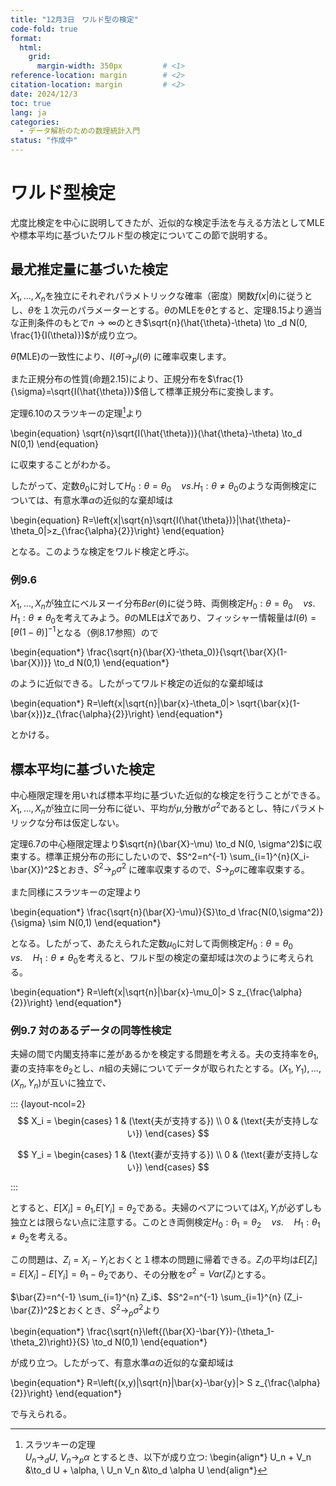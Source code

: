 ```yaml
---
title: "12月3日　ワルド型の検定"
code-fold: true
format:
  html:
    grid:
      margin-width: 350px         # <1>
reference-location: margin        # <2>
citation-location: margin         # <2>
date: 2024/12/3
toc: true
lang: ja
categories:
  - データ解析のための数理統計入門
status: "作成中"
---
```



# ワルド型検定


尤度比検定を中心に説明してきたが、近似的な検定手法を与える方法としてMLEや標本平均に基づいたワルド型の検定についてこの節で説明する。

## 最尤推定量に基づいた検定

$X_1,\dots,X_n$を独立にそれぞれパラメトリックな確率（密度）関数$f(x|\theta)$に従うとし、$\theta$を１次元のパラメーターとする。$\theta$のMLEを$\hat{\theta}$とすると、定理8.15より適当な正則条件のもとで$n \to \infty$のとき$\sqrt{n}(\hat{\theta}-\theta) \to _d N(0, \frac{1}{I(\theta)})$が成り立つ。

$\hat{\theta}$(MLE)の一致性により、$I(\hat{\theta}) \to_p I(\theta)$ に確率収束します。

また正規分布の性質(命題2.15)により、正規分布を$\frac{1}{\sigma}=\sqrt{I(\hat{\theta})}$倍して標準正規分布に変換します。

定理6.10のスラツキーの定理[^1]より

\begin{equation}
  \sqrt{n}\sqrt{I(\hat{\theta})}(\hat{\theta}-\theta) \to_d N(0,1) 
\end{equation}

に収束することがわかる。

[^1]: スラツキーの定理　<br> $U_n \to_d U$, $V_n \to_p \alpha$ とするとき、以下が成り立つ:
\begin{align*}
U_n + V_n &\to_d U + \alpha, \\
U_n V_n &\to_d \alpha U
\end{align*}

したがって、定数$\theta_0$に対して$H_0:\theta = \theta_0 \quad vs. H_1: \theta \neq \theta_0$のような両側検定については、有意水準$\alpha$の近似的な棄却域は

\begin{equation}
  R=\left\{x|\sqrt{n}\sqrt{I(\hat{\theta})}|\hat{\theta}-\theta_0|>z_{\frac{\alpha}{2}}\right\}
\end{equation}

となる。このような検定をワルド検定と呼ぶ。

### 例9.6

$X_1,\dots,X_n$が独立にベルヌーイ分布$Ber(\theta)$に従う時、両側検定$H_0:\theta=\theta_0 \quad vs. \quad H_1: \theta \neq \theta_0$を考えてみよう。$\theta$のMLEは$\bar{X}$であり、フィッシャー情報量は$I(\theta)=\left[\theta(1-\theta)\right]^{-1}$となる（例8.17参照）ので

\begin{equation*}
  \frac{\sqrt{n}(\bar{X}-\theta_0)}{\sqrt{\bar{X}(1-\bar{X})}} \to_d N(0,1)
\end{equation*}

のように近似できる。したがってワルド検定の近似的な棄却域は

\begin{equation*}
  R=\left\{x|\sqrt{n}|\bar{x}-\theta_0|> \sqrt{\bar{x}(1-\bar{x})}z_{\frac{\alpha}{2}}\right\}
\end{equation*}

とかける。

## 標本平均に基づいた検定


中心極限定理を用いれば標本平均に基づいた近似的な検定を行うことができる。$X_1,\dots,X_n$が独立に同一分布に従い、平均が$\mu$,分散が$\sigma^2$であるとし、特にパラメトリックな分布は仮定しない。


定理6.7の中心極限定理より$\sqrt{n}(\bar{X}-\mu) \to_d N(0, \sigma^2)$に収束する。標準正規分布の形にしたいので、$S^2=n^{-1} \sum_{i=1}^{n}(X_i-\bar{X})^2$とおき、$S^2 \to_p \sigma^2$ に確率収束するので、$S \to_p \sigma$に確率収束する。

また同様にスラツキーの定理より

\begin{equation*}
  \frac{\sqrt{n}(\bar{X}-\mu)}{S}\to_d  \frac{N(0,\sigma^2)}{\sigma} \sim N(0,1)
\end{equation*}

となる。したがって、あたえられた定数$\mu_0$に対して両側検定$H_0:\theta=\theta_0 \quad vs. \quad H_1: \theta \neq \theta_0$を考えると、ワルド型の検定の棄却域は次のように考えられる。


\begin{equation*}
  R=\left\{x|\sqrt{n}|\bar{x}-\mu_0|> S z_{\frac{\alpha}{2}}\right\}
\end{equation*}

### 例9.7 対のあるデータの同等性検定

夫婦の間で内閣支持率に差があるかを検定する問題を考える。夫の支持率を$\theta_1$,妻の支持率を$\theta_2$とし、$n$組の夫婦についてデータが取られたとする。$(X_1,Y_1),\dots,(X_n,Y_n)$が互いに独立で、


::: {layout-ncol=2}
$$
X_i =
\begin{cases}
1 & (\text{夫が支持する}) \\
0 & (\text{夫が支持しない})
\end{cases}
$$


$$
Y_i =
\begin{cases}
1 & (\text{妻が支持する}) \\
0 & (\text{妻が支持しない})
\end{cases}
$$

:::






とすると、$E[X_i]=\theta_1$,$E[Y_i]=\theta_2$である。夫婦のペアについては$X_i,Y_i$が必ずしも独立とは限らない点に注意する。このとき両側検定$H_0:\theta_1=\theta_2 \quad vs. \quad H_1: \theta_1 \neq \theta_2$を考える。

この問題は、$Z_i=X_i-Y_i$とおくと１標本の問題に帰着できる。$Z_i$の平均は$E[Z_i]=E[X_i]-E[Y_i]=\theta_1-\theta_2$であり、その分散を$\sigma^2=Var(Z_i)$とする。

$\bar{Z}=n^{-1} \sum_{i=1}^{n} Z_i$、$S^2=n^{-1} \sum_{i=1}^{n} (Z_i-\bar{Z})^2$とおくとき、$S^2 \to_p \sigma^2$より

\begin{equation*}
  \frac{\sqrt{n}\left\{(\bar{X}-\bar{Y})-(\theta_1-\theta_2)\right\}}{S} \to_d N(0,1)
\end{equation*}

が成り立つ。したがって、有意水準$\alpha$の近似的な棄却域は


\begin{equation*}
  R=\left\{(x,y)|\sqrt{n}|\bar{x}-\bar{y}|> S z_{\frac{\alpha}{2}}\right\}
\end{equation*}


で与えられる。

